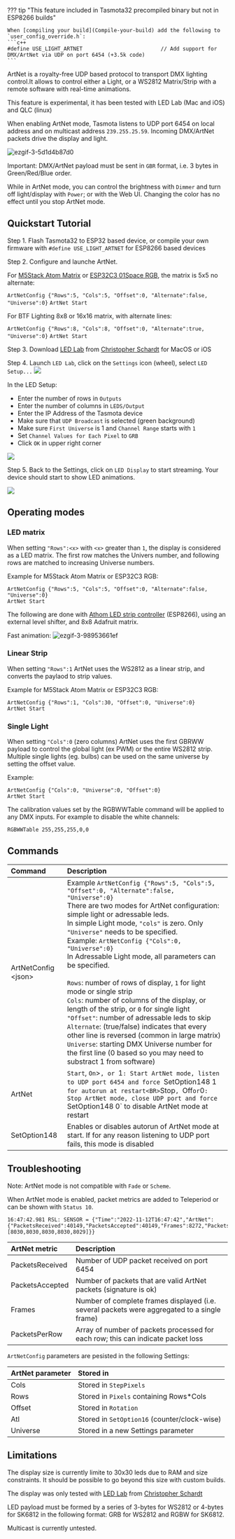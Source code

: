 
??? tip "This feature included in Tasmota32 precompiled binary but not in ESP8266 builds" 

    When [compiling your build](Compile-your-build) add the following to `user_config_override.h`:
    ```c++
    #define USE_LIGHT_ARTNET                         // Add support for DMX/ArtNet via UDP on port 6454 (+3.5k code) 
    ```

ArtNet is a royalty-free UDP based protocol to transport DMX lighting control.It allows to control either a Light, or a WS2812 Matrix/Strip with a remote software with real-time animations.

This feature is experimental, it has been tested with LED Lab (Mac and iOS) and QLC (linux)

When enabling ArtNet mode, Tasmota listens to UDP port 6454 on local address and on multicast address `239.255.25.59`. Incoming DMX/ArtNet packets drive the display and light.

![ezgif-3-5d1d4b87d0](https://user-images.githubusercontent.com/49731213/201535653-3bb395b8-f84c-4083-93d7-a54782933ebf.gif)

Important: DMX/ArtNet payload must be sent in `GBR` format, i.e. 3 bytes in Green/Red/Blue order.

While in ArtNet mode, you can control the brightness with `Dimmer` and turn off light/display with `Power`; or with the Web UI. Changing the color has no effect until you stop ArtNet mode.

## Quickstart Tutorial

Step 1. Flash Tasmota32 to ESP32 based device, or compile your own firmware with `#define USE_LIGHT_ARTNET` for ESP8266 based devices

Step 2. Configure and launche ArtNet.

For [M5Stack Atom Matrix](https://shop.m5stack.com/products/atom-matrix-esp32-development-kit) or [ESP32C3 01Space RGB](https://github.com/01Space/ESP32-C3FH4-RGB), the matrix is 5x5 no alternate:

`ArtNetConfig {"Rows":5, "Cols":5, "Offset":0, "Alternate":false, "Universe":0}`
`ArtNet Start`

For BTF Lighting 8x8 or 16x16 matrix, with alternate lines:

`ArtNetConfig {"Rows":8, "Cols":8, "Offset":0, "Alternate":true, "Universe":0}`
`ArtNet Start`

Step 3. Download [LED Lab](http://appstore.com/ledlab) from [Christopher Schardt](http://schardt.org) for MacOS or iOS

Step 4. Launch `LED Lab`, click on the `Settings` icon (wheel), select `LED Setup...`
<img src="../_media/artnet/LED_Lab_Menu1.png">


In the LED Setup:
- Enter the number of rows in `Outputs`
- Enter the number of columns in `LEDS/Output`
- Enter the IP Address of the Tasmota device
- Make sure that `UDP Broadcast` is selected (green background)
- Make sure `First Universe` is 1 and `Channel Range` starts with `1`
- Set `Channel Values for Each Pixel` to `GRB`
- Click `OK` in upper right corner

<img src="../_media/artnet/LED_Lab_Setup.png">

Step 5. Back to the Settings, click on `LED Display` to start streaming. Your device should start to show LED animations.

<img src="../_media/artnet/LED_Lab_Menu2.png">


## Operating modes

### LED matrix

When setting `"Rows":<x>` with `<x>` greater than `1`, the display is considered as a LED matrix. The first row matches the Univers number, and following rows are matched to increasing Universe numbers.

Example for M5Stack Atom Matrix or ESP32C3 RGB:
```
ArtNetConfig {"Rows":5, "Cols":5, "Offset":0, "Alternate":false, "Universe":0}
ArtNet Start
```

The following are done with [Athom LED strip controller](https://templates.blakadder.com/athom_LS2812B-TAS.html) (ESP8266), using an external level shifter, and 8x8 Adafruit matrix.

Fast animation:
![ezgif-3-98953661ef](https://user-images.githubusercontent.com/49731213/201535659-8020174c-9dde-4d95-a930-9423e4a54a1e.gif)

### Linear Strip

When setting `"Rows":1` ArtNet uses the WS2812 as a linear strip, and converts the paylaod to strip values.

Example for M5Stack Atom Matrix or ESP32C3 RGB:
```
ArtNetConfig {"Rows":1, "Cols":30, "Offset":0, "Universe":0}
ArtNet Start
```

### Single Light

When setting `"Cols":0` (zero columns) ArtNet uses the first GBRWW payload to control the global light (ex PWM) or the entire WS2812 strip. Multiple single lights (eg. bulbs) can be used on the same universe by setting the offset value.

Example:
```
ArtNetConfig {"Cols":0, "Universe":0, "Offset":0}
ArtNet Start
```

The calibration values set by the RGBWWTable command will be applied to any DMX inputs.
For example to disable the white channels:
```
RGBWWTable 255,255,255,0,0
```

## Commands

Command|Description
:---|:---
ArtNetConfig &lt;json&gt;<a class="cmnd" id="artnetconfig"></a>|Example `ArtNetConfig {"Rows":5, "Cols":5, "Offset":0, "Alternate":false, "Universe":0}`<BR>There are two modes for ArtNet configuration: simple light or adressable leds.<BR>In simple Light mode, `"cols"` is zero. Only `"Universe"` needs to be specified.<BR>Example: `ArtNetConfig {"Cols":0, "Universe":0}`<BR>In Adressable Light mode, all parameters can be specified.<BR><BR>`Rows`: number of rows of display, `1` for light mode or single strip<BR>`Cols`: number of columns of the display, or length of the strip, or `0` for single light<BR>`"Offset"`: number of adressable leds to skip<BR>`Alternate`: (true/false) indicates that every other line is reversed (common in large matrix)<BR>`Universe`: starting DMX Universe number for the first line (0 based so you may need to substract 1 from software)
ArtNet<a class="cmnd" id="artnet"></a>|`Start`, `On`>`, or `1`: Start ArtNet mode, listen to UDP port 6454 and force `SetOption148 1` for autorun at restart<BR>`Stop`, `Off` or `0`: Stop ArtNet mode, close UDP port and force `SetOption148 0` to disable ArtNet mode at restart
SetOption148|Enables or disables autorun of ArtNet mode at start. If for any reason listening to UDP port fails, this mode is disabled

## Troubleshooting

Note: ArtNet mode is not compatible with `Fade` or `Scheme`.

When ArtNet mode is enabled, packet metrics are added to Teleperiod or can be shown with `Status 10`.

```
16:47:42.981 RSL: SENSOR = {"Time":"2022-11-12T16:47:42","ArtNet":{"PacketsReceived":40149,"PacketsAccepted":40149,"Frames":8272,"PacketsPerRow":[8030,8030,8030,8030,8029]}}
```

ArtNet metric|Description
:---|:---
PacketsReceived|Number of UDP packet received on port 6454
PacketsAccepted|Number of packets that are valid ArtNet packets (signature is ok)
Frames|Number of complete frames displayed (i.e. several packets were aggregated to a single frame)
PacketsPerRow|Array of number of packets processed for each row; this can indicate packet loss

`ArtNetConfig` parameters are pesisted in the following Settings:

ArtNet parameter|Stored in
:---|:---
Cols|Stored in `StepPixels`
Rows|Stored in `Pixels` containing Rows*Cols
Offset|Stored in `Rotation`
Atl|Stored in `SetOption16` (counter/clock-wise)
Universe|Stored in a new Settings parameter

## Limitations

The display size is currently limite to 30x30 leds due to RAM and size constraints. It should be possible to go beyond this size with custom builds.

The display was only tested with [LED Lab](http://appstore.com/ledlab) from [Christopher Schardt](http://schardt.org)

LED payload must be formed by a series of 3-bytes for WS2812 or 4-bytes for SK6812 in the following format: GRB for WS2812 and RGBW for SK6812.

Multicast is currently untested.
